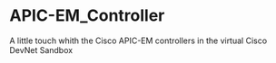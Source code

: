 # APIC-EM_Controller
A little touch whith the Cisco APIC-EM controllers in the virtual Cisco DevNet Sandbox 
